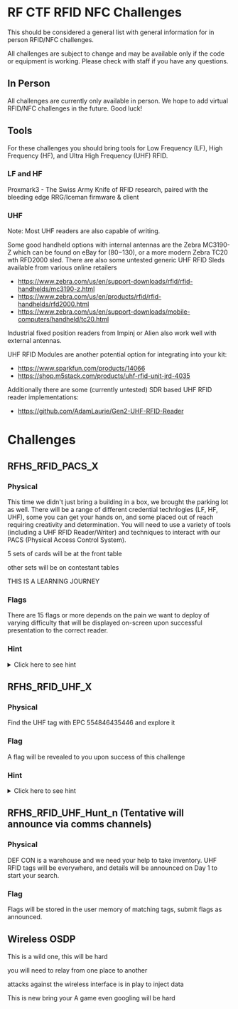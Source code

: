# RF CTF RFID NFC Challenges
This should be considered a general list with general information for in person RFID/NFC challenges.

All challenges are subject to change and may be available only if the code or equipment is working.
Please check with staff if you have any questions.

## In Person
All challenges are currently only available in person.  We hope to add virtual RFID/NFC challenges in the future.  Good luck!

## Tools
For these challenges you should bring tools for Low Frequency (LF), High Frequency (HF), and Ultra High Frequency (UHF) RFID.

### LF and HF
Proxmark3 - The Swiss Army Knife of RFID research, paired with the bleeding edge RRG/Iceman firmware & client

### UHF
Note: Most UHF readers are also capable of writing.

Some good handheld options with internal antennas are the Zebra MC3190-Z which can be found on eBay for ($80-$130), or a more modern Zebra TC20 wth RFD2000 sled. There are also some untested generic UHF RFID Sleds available from various online retailers
- https://www.zebra.com/us/en/support-downloads/rfid/rfid-handhelds/mc3190-z.html
- https://www.zebra.com/us/en/products/rfid/rfid-handhelds/rfd2000.html
- https://www.zebra.com/us/en/support-downloads/mobile-computers/handheld/tc20.html

Industrial fixed position readers from Impinj or Alien also work well with external antennas.

UHF RFID Modules are another potential option for integrating into your kit:
- https://www.sparkfun.com/products/14066
- https://shop.m5stack.com/products/uhf-rfid-unit-jrd-4035

Additionally there are some (currently untested) SDR based UHF RFID reader implementations:
- https://github.com/AdamLaurie/Gen2-UHF-RFID-Reader

# Challenges

## RFHS_RFID_PACS_X
### Physical
This time we didn't just bring a building in a box, we brought the parking lot as well. There will be a range of different credential technlogies (LF, HF, UHF), some you can get your hands on, and some placed out of reach requiring creativity and determination.  You will need to use a variety of tools (including a UHF RFID Reader/Writer) and techniques to interact with our PACS (Physical Access Control System).

5 sets of cards will be at the front table

other sets will be on contestant tables


THIS IS A LEARNING JOURNEY

### Flags
There are 15 flags or more depends on the pain we want to deploy of varying difficulty that will be displayed on-screen upon successful presentation to the correct reader.

### Hint
<details>
  <summary>Click here to see hint</summary>
The Road to El Dorado is paved with misconfigurations, but the gate is protected with a PIN, demonstrate mastery over the bits and input a valid PIN on readers without a PIN pad.
</details>

## RFHS_RFID_UHF_X
### Physical
Find the UHF tag with EPC 554846435446 and explore it

### Flag
A flag will be revealed to you upon success of this challenge

### Hint
<details>
  <summary>Click here to see hint</summary>
The first 32 bits of the TID are: `E2801140`
</details>

## RFHS_RFID_UHF_Hunt_n (Tentative will announce via comms channels)
### Physical
DEF CON is a warehouse and we need your help to take inventory. UHF RFID tags will be everywhere, and details will be announced on Day 1 to start your search.

### Flag
Flags will be stored in the user memory of matching tags, submit flags as announced.


## Wireless OSDP

This is a wild one, this will be hard

you will need to relay from one place to another

attacks against the wireless interface is in play to inject data

This is new bring your A game even googling will be hard
